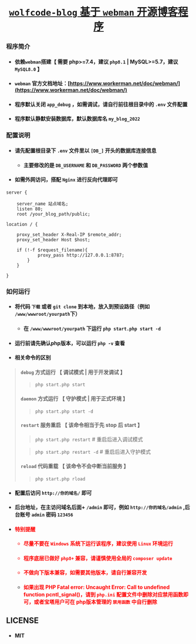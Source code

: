 <h1 align="center">
    <a href="https://www.wolfcode.net/info/239/" target="_blank">
         <code>wolfcode-blog</code> 基于 <code>webman</code> 开源博客程序
    </a>
</h1>

### 程序简介

- #### 依赖`webman`搭建【 需要 php>=7.4，建议 `php8.1` | MySQL>=5.7，建议 `MySQL8.0` 】
- #### `webman` 官方文档地址：[https://www.workerman.net/doc/webman/](https://www.workerman.net/doc/webman/)
- #### 程序默认关闭 `app_debug` ，如需调试，请自行前往根目录中的 `.env` 文件配置
- #### 程序默认静默安装数据库，默认数据库名 `my_blog_2022`

### 配置说明

- #### 请先配置根目录下 `.env` 文件里以 `[DB_]` 开头的数据库连接信息
    - #### 主要修改的是 `DB_USERNAME` 和 `DB_PASSWORD` 两个参数值
- #### 如需外网访问，搭配 `Nginx` 进行反向代理即可

```
server {

    server_name 站点域名;
    listen 80;
    root /your_blog_path/public;

location / {

    proxy_set_header X-Real-IP $remote_addr;
    proxy_set_header Host $host;
    
    if (!-f $request_filename){
            proxy_pass http://127.0.0.1:8787;
        }
    }
    
}
  ```

### 如何运行

- #### 将代码 `下载` 或者 `git clone` 到本地，放入到预设路径（例如 `/www/wwwroot/yourpath`下）
    - #### 在 `/www/wwwroot/yourpath` 下运行 `php start.php start -d`
- #### 运行前请先确认php版本，可以运行 `php -v` 查看

- #### 相关命令的区别

> #### `debug` 方式运行 【 调试模式 | 用于开发调试 】
>
> > ```php start.php start```
> #### `daemon` 方式运行 【 守护模式 | 用于正式环境 】
>> ```php start.php start -d```
> #### `restart` 服务重启 【 该命令相当于先 stop 后 start 】
> > ```php start.php restart```    # 重启后进入调试模式
>
>> ```php start.php restart -d``` # 重启后进入守护模式
> #### `reload` 代码重载 【 该命令不会中断当前服务 】
>> ```php start.php rload```

- #### 配置后访问 `http://你的域名/` 即可
- #### 后台地址，在主访问域名后面+ `/admin` 即可，例如 `http://你的域名/admin` ,后台账号 `admin` 密码 `123456`
- #### <font color="red">特别提醒
    - #### 尽量不要在 `Windows` 系统下运行该程序，建议使用 `Linux` 环境运行
    - #### 程序底层已做好 `php8+` 兼容，请谨慎使用全局的 `composer update`
    - #### 不做向下版本兼容，如需要其他版本，请自行兼容开发
    - #### 如果出现 PHP Fatal error:  Uncaught Error: Call to undefined function pcntl_signal()，请到 `php.ini` 配置文件中删除对应禁用函数即可，或者宝塔用户可在 php版本管理的 `禁用函数` 中自行删除 </font>

## LICENSE

- #### MIT
